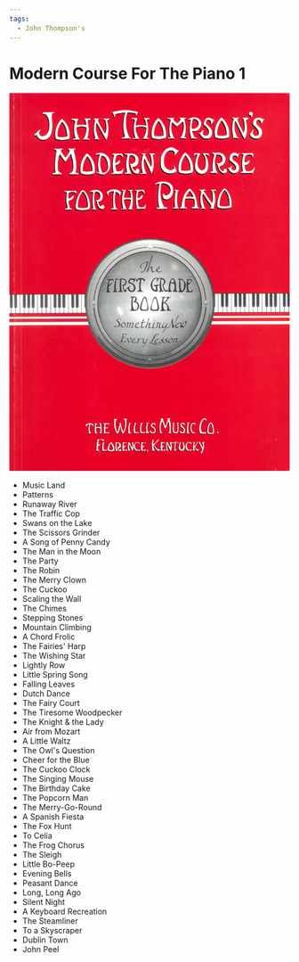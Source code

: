 ```yaml
---
tags:
  - John Thompson's
---
```


# Modern Course For The Piano 1

![](./modern-course1.png)

- Music Land
- Patterns
- Runaway River
- The Traffic Cop
- Swans on the Lake
- The Scissors Grinder
- A Song of Penny Candy
- The Man in the Moon
- The Party
- The Robin
- The Merry Clown
- The Cuckoo
- Scaling the Wall
- The Chimes
- Stepping Stones
- Mountain Climbing
- A Chord Frolic
- The Fairies' Harp
- The Wishing Star
- Lightly Row
- Little Spring Song
- Falling Leaves
- Dutch Dance
- The Fairy Court
- The Tiresome Woodpecker
- The Knight & the Lady
- Air from Mozart
- A Little Waltz
- The Owl's Question
- Cheer for the Blue
- The Cuckoo Clock
- The Singing Mouse
- The Birthday Cake
- The Popcorn Man
- The Merry-Go-Round
- A Spanish Fiesta
- The Fox Hunt
- To Celia
- The Frog Chorus
- The Sleigh
- Little Bo-Peep
- Evening Bells
- Peasant Dance
- Long, Long Ago
- Silent Night
- A Keyboard Recreation
- The Steamliner
- To a Skyscraper
- Dublin Town
- John Peel
